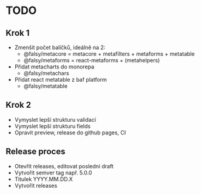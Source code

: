 # TODO

## Krok 1
- Zmenšit počet balíčků, ideálně na 2:
  - @falsy/metacore = metacore + metafilters + metaforms + metatable
  - @falsy/metaforms = react-metaforms + (metahelpers)
- Přidat metacharts do monorepa
  - @falsy/metachars
- Přidat react metatable z baf platform 
  - @falsy/metatable

## Krok 2
- Vymyslet lepší strukturu validací
- Vymyslet lepší strukturu fields
- Opravit preview, release do github pages, CI

## Release proces
- Otevřít releases, editovat poslední draft
- Vytvořit semver tag např. 5.0.0
- Titulek YYYY.MM.DD.X
- Vytvořit releases
